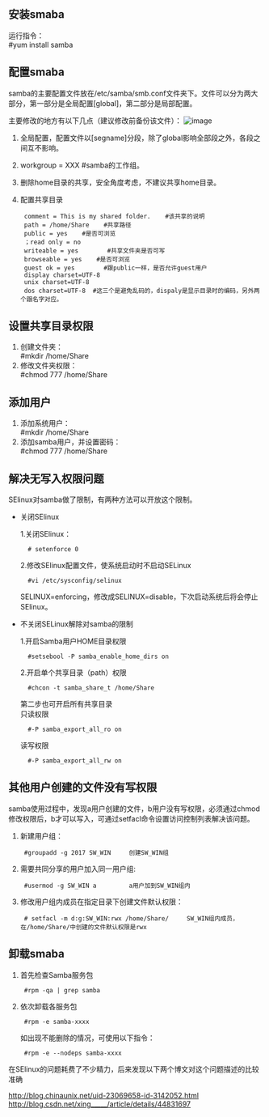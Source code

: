 ## 安装smaba ##
运行指令：   
   #yum install samba
## 配置smaba ##
samba的主要配置文件放在/etc/samba/smb.conf文件夹下。文件可以分为两大部分，第一部分是全局配置[global]，第二部分是局部配置。

主要修改的地方有以下几点（建议修改前备份该文件）：
![image](http://i.imgur.com/KZgEBho.png)

1. 全局配置，配置文件以[segname]分段，除了global影响全部段之外，各段之间互不影响。
2. workgroup = XXX    #samba的工作组。
3. 删除home目录的共享，安全角度考虑，不建议共享home目录。
4. 配置共享目录

        comment = This is my shared folder.    #该共享的说明	
        path = /home/Share    #共享路径
        public = yes    #是否可浏览
		；read only = no
        writeable = yes        #共享文件夹是否可写
        browseable = yes    #是否可浏览
        guest ok = yes        #跟public一样，是否允许guest用户
        display charset=UTF-8
        unix charset=UTF-8
        dos charset=UTF-8  #这三个是避免乱码的，dispaly是显示目录时的编码，另外两个跟名字对应。
## 设置共享目录权限 ##
1. 创建文件夹：   
   #mkdir /home/Share
2. 修改文件夹权限：  
   #chmod 777 /home/Share
## 添加用户 ##
1. 添加系统用户：   
   #mkdir /home/Share
2. 添加samba用户，并设置密码：   
   #chmod 777 /home/Share
## 解决无写入权限问题 ##

SElinux对samba做了限制，有两种方法可以开放这个限制。

- 关闭SElinux

	1.关闭SElinux：

		# setenforce 0
	2.修改SElinux配置文件，使系统启动时不启动SELinux

		#vi /etc/sysconfig/selinux
	SELINUX=enforcing，修改成SELINUX=disable，下次启动系统后将会停止SElinux。


- 不关闭SELinux解除对samba的限制
		
	1.开启Samba用户HOME目录权限
	
		#setsebool -P samba_enable_home_dirs on
	

	2.开启单个共享目录（path）权限  

		#chcon -t samba_share_t /home/Share

	第二步也可开启所有共享目录  
	只读权限  

		#-P samba_export_all_ro on  
	读写权限  

		#-P samba_export_all_rw on  

## 其他用户创建的文件没有写权限 ##
samba使用过程中，发现a用户创建的文件，b用户没有写权限，必须通过chmod修改权限后，b才可以写入，可通过setfacl命令设置访问控制列表解决该问题。

1. 新建用户组：

		#groupadd -g 2017 SW_WIN     创建SW_WIN组
2. 需要共同分享的用户加入同一用户组:

		#usermod -g SW_WIN a         a用户加到SW_WIN组内
3. 修改用户组内成员在指定目录下创建文件默认权限：

		# setfacl -m d:g:SW_WIN:rwx /home/Share/     SW_WIN组内成员，在/home/Share/中创建的文件默认权限是rwx



## 卸载smaba ##
1. 首先检查Samba服务包

		#rpm -qa | grep samba
2. 依次卸载各服务包

		#rpm -e samba-xxxx
	如出现不能删除的情况，可使用以下指令：

		#rpm -e --nodeps samba-xxxx
		

在SElinux的问题耗费了不少精力，后来发现以下两个博文对这个问题描述的比较准确

http://blog.chinaunix.net/uid-23069658-id-3142052.html
http://blog.csdn.net/xing_____/article/details/44831697






